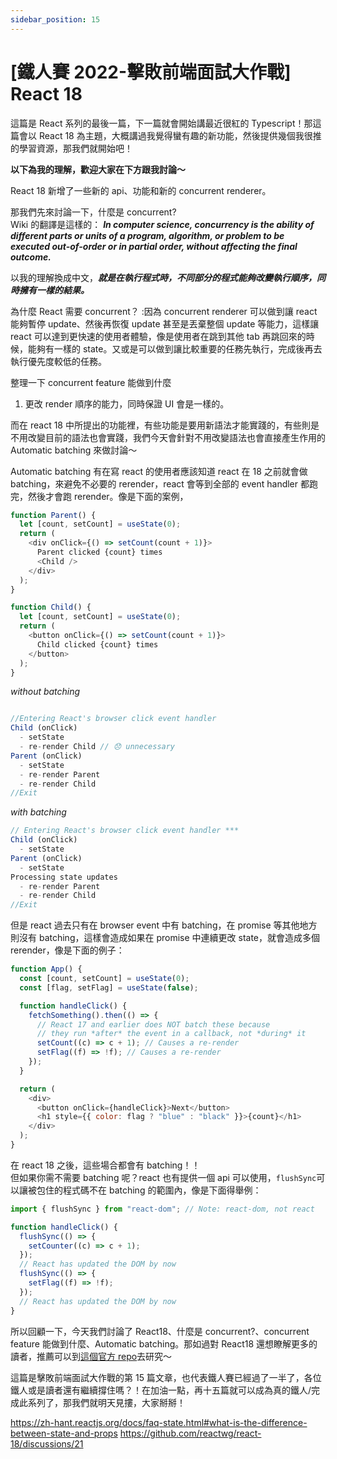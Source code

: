 ```yaml
---
sidebar_position: 15
---
```


# [鐵人賽 2022-擊敗前端面試大作戰] React 18

這篇是 React 系列的最後一篇，下一篇就會開始講最近很紅的 Typescript！那這篇會以 React 18 為主題，大概講過我覺得蠻有趣的新功能，然後提供幾個我很推的學習資源，那我們就開始吧！

**以下為我的理解，歡迎大家在下方跟我討論～**

React 18 新增了一些新的 api、功能和新的 concurrent renderer。

那我們先來討論一下，什麼是 concurrent?  
Wiki 的翻譯是這樣的： **_In computer science, concurrency is the ability of different parts or units of a program, algorithm, or problem to be executed out-of-order or in partial order, without affecting the final outcome._**

以我的理解換成中文，**_就是在執行程式時，不同部分的程式能夠改變執行順序，同時擁有一樣的結果。_**

為什麼 React 需要 concurrent？
:因為 concurrent renderer 可以做到讓 react 能夠暫停 update、然後再恢復 update 甚至是丟棄整個 update 等能力，這樣讓 react 可以達到更快速的使用者體驗，像是使用者在跳到其他 tab 再跳回來的時候，能夠有一樣的 state。又或是可以做到讓比較重要的任務先執行，完成後再去執行優先度較低的任務。

整理一下 concurrent feature 能做到什麼

1. 更改 render 順序的能力，同時保證 UI 會是一樣的。

而在 react 18 中所提出的功能裡，有些功能是要用新語法才能實踐的，有些則是不用改變目前的語法也會實踐，我們今天會針對不用改變語法也會直接產生作用的 Automatic batching 來做討論～

Automatic batching
有在寫 react 的使用者應該知道 react 在 18 之前就會做 batching，來避免不必要的 rerender，react 會等到全部的 event handler 都跑完，然後才會跑 rerender。像是下面的案例，

```js
function Parent() {
  let [count, setCount] = useState(0);
  return (
    <div onClick={() => setCount(count + 1)}>
      Parent clicked {count} times
      <Child />
    </div>
  );
}

function Child() {
  let [count, setCount] = useState(0);
  return (
    <button onClick={() => setCount(count + 1)}>
      Child clicked {count} times
    </button>
  );
}
```

_without batching_

```js

//Entering React's browser click event handler
Child (onClick)
  - setState
  - re-render Child // 😞 unnecessary
Parent (onClick)
  - setState
  - re-render Parent
  - re-render Child
//Exit

```

_with batching_

```js
// Entering React's browser click event handler ***
Child (onClick)
  - setState
Parent (onClick)
  - setState
Processing state updates
  - re-render Parent
  - re-render Child
//Exit

```

但是 react 過去只有在 browser event 中有 batching，在 promise 等其他地方則沒有 batching，這樣會造成如果在 promise 中連續更改 state，就會造成多個 rerender，像是下面的例子：

```js
function App() {
  const [count, setCount] = useState(0);
  const [flag, setFlag] = useState(false);

  function handleClick() {
    fetchSomething().then(() => {
      // React 17 and earlier does NOT batch these because
      // they run *after* the event in a callback, not *during* it
      setCount((c) => c + 1); // Causes a re-render
      setFlag((f) => !f); // Causes a re-render
    });
  }

  return (
    <div>
      <button onClick={handleClick}>Next</button>
      <h1 style={{ color: flag ? "blue" : "black" }}>{count}</h1>
    </div>
  );
}
```

在 react 18 之後，這些場合都會有 batching！！  
但如果你需不需要 batching 呢？react 也有提供一個 api 可以使用，`flushSync`可以讓被包住的程式碼不在 batching 的範圍內，像是下面得舉例：

```js
import { flushSync } from "react-dom"; // Note: react-dom, not react

function handleClick() {
  flushSync(() => {
    setCounter((c) => c + 1);
  });
  // React has updated the DOM by now
  flushSync(() => {
    setFlag((f) => !f);
  });
  // React has updated the DOM by now
}
```

所以回顧一下，今天我們討論了 React18、什麼是 concurrent?、concurrent feature 能做到什麼、Automatic batching。那如過對 React18 還想瞭解更多的讀者，推薦可以到[這個官方 repo](https://github.com/reactwg/react-18)去研究～

這篇是擊敗前端面試大作戰的第 15 篇文章，也代表鐵人賽已經過了一半了，各位鐵人或是讀者還有繼續撐住嗎？！在加油一點，再十五篇就可以成為真的鐵人/完成此系列了，那我們就明天見摟，大家掰掰！

https://zh-hant.reactjs.org/docs/faq-state.html#what-is-the-difference-between-state-and-props
https://github.com/reactwg/react-18/discussions/21
